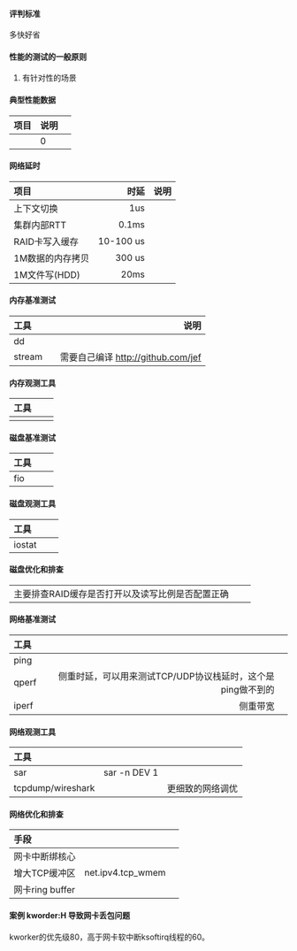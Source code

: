 
#### 评判标准
多快好省

#### 性能的测试的一般原则
1. 有针对性的场景

#### 典型性能数据
|项目|说明||
|:-|:-|:-|
||0||

#### 网络延时
|项目|时延|说明|
|:-|-:|-:|
|上下文切换|1us||
|集群内部RTT|0.1ms||
|RAID卡写入缓存|10-100 us||
|1M数据的内存拷贝|300 us||
|1M文件写(HDD)|20ms||

#### 内存基准测试
|工具||说明|
|:-|-:|-:|
|dd|||
|stream||需要自己编译 http://github.com/jef|


#### 内存观测工具
|工具|||
|:-|-:|-:|
||||

#### 磁盘基准测试
|工具|||
|:-|-:|-:|
|fio|||

#### 磁盘观测工具
|工具|||
|:-|-:|-:|
|iostat|||

#### 磁盘优化和排查
||||
|:-|-:|-:|
|主要排查RAID缓存是否打开以及读写比例是否配置正确|||

#### 网络基准测试
|工具|||
|:-|-:|-:|
|ping|||
|qperf|侧重时延，可以用来测试TCP/UDP协议栈延时，这个是ping做不到的||
|iperf|侧重带宽||

#### 网络观测工具
|工具|||
|:-|-:|-:|
|sar| sar -n DEV 1||
|tcpdump/wireshark||更细致的网络调优|

#### 网络优化和排查
|手段|||
|:-|-:|-:|
|网卡中断绑核心|||
|增大TCP缓冲区|net.ipv4.tcp_wmem||
|网卡ring buffer|||

#### 案例 kworder:H 导致网卡丢包问题

kworker的优先级80，高于网卡软中断ksoftirq线程的60。

